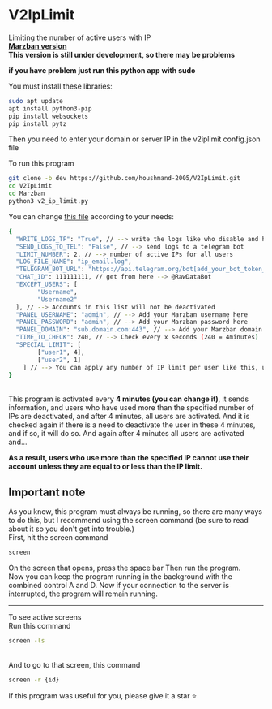 # V2IpLimit

Limiting the number of active users with IP
<br>[**Marzban version**](https://github.com/Gozargah/Marzban)
<br>
**This version is still under development, so there may be problems**

<b>if you have problem just run this python app with sudo</b>

You must install these libraries:

```bash
sudo apt update
apt install python3-pip
pip install websockets
pip install pytz
```

Then you need to enter your domain or server IP in the v2iplimit config.json file

To run this program

```bash
git clone -b dev https://github.com/houshmand-2005/V2IpLimit.git
cd V2IpLimit
cd Marzban
python3 v2_ip_limit.py
```

You can change [this file](v2iplimit_config.json) according to your needs:

```bash
{
  "WRITE_LOGS_TF": "True", // --> write the logs like who disable and how many users are active now and ...
  "SEND_LOGS_TO_TEL": "False", // --> send logs to a telegram bot
  "LIMIT_NUMBER": 2, // --> number of active IPs for all users
  "LOG_FILE_NAME": "ip_email.log",
  "TELEGRAM_BOT_URL": "https://api.telegram.org/bot[add_your_bot_token_here]/sendMessage", // --> get your token from @BotFather
  "CHAT_ID": 111111111, // get from here --> @RawDataBot
  "EXCEPT_USERS": [
        "Username",
        "Username2"
  ], // --> Accounts in this list will not be deactivated
  "PANEL_USERNAME": "admin", // --> Add your Marzban username here
  "PANEL_PASSWORD": "admin", // --> Add your Marzban password here
  "PANEL_DOMAIN": "sub.domain.com:443", // --> Add your Marzban domain name with port here
  "TIME_TO_CHECK": 240, // --> Check every x seconds (240 = 4minutes)
  "SPECIAL_LIMIT": [
        ["user1", 4],
        ["user2", 1]
    ] // --> You can apply any number of IP limit per user like this, user1 can have 4 IPs
}
```

<br>
This program is activated every <b>4 minutes (you can change it)</b>, it sends information, and users who have used more than the specified number of IPs are deactivated, and after 4 minutes, all users are activated. And it is checked again if there is a need to deactivate the user in these 4 minutes, and if so, it will do so.
And again after 4 minutes all users are activated and...

<b>As a result, users who use more than the specified IP cannot use their account unless they are equal to or less than the IP limit.</b>

## Important note

As you know, this program must always be running, so there are many ways to do this, but I recommend using the screen command (be sure to read about it so you don't get into trouble.)<br>
First, hit the screen command<br>

```bash
screen
```

On the screen that opens, press the space bar Then run the program.<br>
Now you can keep the program running in the background with the combined control A and D. Now if your connection to the server is interrupted, the program will remain running.

<hr>
To see active screens 
<br>Run this command<br>

```bash
screen -ls
```

<br>And to go to that screen, this command

```bash
screen -r {id}
```

If this program was useful for you, please give it a star ⭐
